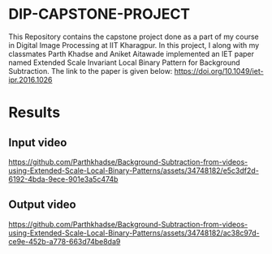 # DIP-CAPSTONE-PROJECT
This Repository contains the capstone project done as a part of my course in Digital Image Processing at IIT Kharagpur.
In this project, I along with my classmates Parth Khadse and Aniket Aitawade implemented an IET paper named Extended Scale Invariant Local Binary Pattern for Background Subtraction. The link to the paper is given below:
 https://doi.org/10.1049/iet-ipr.2016.1026

# Results
## Input video

https://github.com/Parthkhadse/Background-Subtraction-from-videos-using-Extended-Scale-Local-Binary-Patterns/assets/34748182/e5c3df2d-6192-4bda-9ece-901e3a5c474b

## Output video

https://github.com/Parthkhadse/Background-Subtraction-from-videos-using-Extended-Scale-Local-Binary-Patterns/assets/34748182/ac38c97d-ce9e-452b-a778-663d74be8da9



